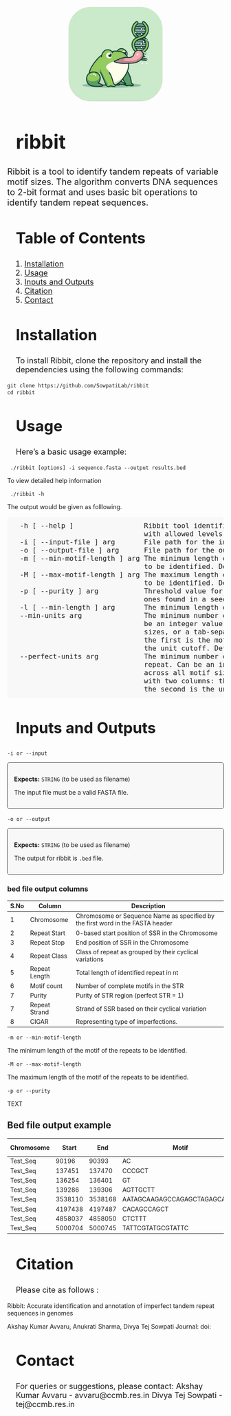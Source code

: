 <p align=center>
    <img src="./lib/logo_rounded.png" alt="ribbit-logo" style="width:220px; border-radius: 20%"/>
</p>

<h1 align=left style="font-size: 45px; padding-left: 20px; padding-bottom: 0px">ribbit</h1>

<p style="font-size: 20px">
Ribbit is a tool to identify tandem repeats of variable motif sizes. The algorithm
converts DNA sequences to 2-bit format and uses basic bit operations to identify  tandem repeat sequences. <br>
</p>


<h2 style="font-size: 35px; padding-left: 20px;">Table of Contents</h2>
<ol style="font-size: 18px; padding-left: 40px;">
    <li><a href="#installation">Installation</a></li>
    <li><a href="#usage">Usage</a></li>
    <li><a href="#inputs-and-outputs">Inputs and Outputs</a></li>
    <li><a href="#license">Citation</a></li>
    <li><a href="#contact">Contact</a></li>
</ol>



<h2 style="font-size: 35px; padding-left: 20px;">Installation</h2>
<p style="font-size: 18px; padding-left: 20px;">
    To install Ribbit, clone the repository and install the dependencies using the following commands:
</p>
<pre><code>git clone https://github.com/SowpatiLab/ribbit
cd ribbit
</code></pre>

<h2 style="font-size: 35px; padding-left: 20px;">Usage</h2>
<p style="font-size: 18px; padding-left: 20px;">
    Here’s a basic usage example:
</p>
<pre><code> ./ribbit [options] -i sequence.fasta --output results.bed</code></pre>
</p>
    To view detailed help information
<pre><code> ./ribbit -h </code></pre>
    The output would be given as folllowing.
</p>
<pre style="font-size: 16px; padding-left: 20px; background-color: #f8f8f8; padding: 10px; border-radius: 5px;">
  -h [ --help ]                 Ribbit tool identifies short tandem repeats 
                                with allowed levels of impurity.
  -i [ --input-file ] arg       File path for the input fasta file.
  -o [ --output-file ] arg      File path for the output file.
  -m [ --min-motif-length ] arg The minimum length of the motif of the repeats 
                                to be identified. Default: 2
  -M [ --max-motif-length ] arg The maximum length of the motif of the repeats 
                                to be identified. Default: 100
  -p [ --purity ] arg           Threshold value for the continuous number of 
                                ones found in a seed. Default: 0.85
  -l [ --min-length ] arg       The minimum length of the repeat. Default: 12
  --min-units arg               The minimum number of units of the repeat. Can 
                                be an integer value for cutoff across all motif
                                sizes, or a tab-separated file with two columns: 
                                the first is the motif size and the second is 
                                the unit cutoff. Default: 2
  --perfect-units arg           The minimum number of complete units of the 
                                repeat. Can be an integer value for cutoff 
                                across all motif sizes, or a tab-separated file 
                                with two columns: the first is the motif size and 
                                the second is the unit cutoff. Default: 2
</pre>

<h2 style="font-size: 35px; padding-left: 20px;">Inputs and Outputs</h2>
<p style="font-size: 18px; padding-left: 20px;">

```-i or --input```
<div style="border: 1px solid #333; padding: 15px; background-color: #f8f8f8; border-radius: 5px;">
    <p><strong>Expects:</strong> <code>STRING</code> (to be used as filename)</p>
    <p>The input file must be a valid FASTA file.</p>
</div>

```-o or --output```
<div style="border: 1px solid #333; padding: 15px; background-color: #f8f8f8; border-radius: 5px;">
    <p><strong>Expects:</strong> <code>STRING</code> (to be used as filename)</p>
    <p>The output for ribbit is <code>.bed</code> file.</p>
    </div>
</p>

### bed file output columns

| S.No | Column           | Description                                                                                  |
|------|------------------|----------------------------------------------------------------------------------------------|
| 1    | Chromosome       | Chromosome or Sequence Name as specified by the first word in the FASTA header               |
| 2    | Repeat Start     | 0-based start position of SSR in the Chromosome                                              |
| 3    | Repeat Stop      | End position of SSR in the Chromosome                                                        |
| 4    | Repeat Class     | Class of repeat as grouped by their cyclical variations                                      |
| 5    | Repeat Length    | Total length of identified repeat in nt                                                      |
| 6    | Motif count      | Number of complete motifs in the STR                                                         |
| 7    | Purity           | Purity of STR region (perfect STR = 1)                                                       |
| 7    | Repeat Strand    | Strand of SSR based on their cyclical variation                                              |
| 8    | CIGAR            | Representing type of imperfections.                                                          | 

</p>

``` -m or --min-motif-length ```
</p>
    The minimum length of the motif of the repeats to be identified.
    
``` -M or --max-motif-length ```
</p>
    The maximum length of the motif of the repeats to be identified.

``` -p or --purity ```
</p>
    TEXT

## Bed file output example

| Chromosome   | Start   | End     | Motif                           | Motif Size | Location Size | Purity     | Strand | CIGAR  |
|--------------|---------|---------|---------------------------------|------------|---------------|-----------|--------|-----------------------------------------------------|
| Test_Seq | 90196   | 90393   | AC                              | 2       | 197           | 0.949495  | +       | 3=1X3=1X5=1D82=1X17=1X19=1X31=1I2=1X3=1X21=1I2=   |
| Test_Seq | 137451  | 137470  | CCCGCT                          | 6       | 19            | 1         | +      | 19=                                        |
| Test_Seq | 136254  | 136401  | GT                              | 2       | 147           | 0.912752  | +  |6=1X9=1D20=1D15=1X12=1X5=1X25=1X9=1X7=1X5=1X9=1X10=1X2=1X2= |
| Test_Seq | 139286  | 139306  | AGTTGCTT                        | 8       | 20            | 0.95      | +      |   8=1X11=                                   |
| Test_Seq | 3538110 | 3538168 | AATAGCAAGAGCCAGAGCTAGAGCAAAG    | 8     | 58            | 0.881356  | +      |    4=1X1=2I30=1X9=1X5=1X1=1D2=               |
| Test_Seq | 4197438 | 4197487 | CACAGCCAGCT                     | 11     | 49            | 0.959184  | +      |      26=1X12=1X9=                               |
| Test_Seq | 4858037 | 4858050 | CTCTTT                          | 6       | 13            | 0.923077  | +      |    6=1I6=                                    
| Test_Seq | 5000704 | 5000745 | TATTCGTATGCGTATTC               | 17     | 41            | 0.902439  | +      |   4=1I22=1X4=2X7=                            |

</p>

<h2 style="font-size: 35px; padding-left: 20px;">Citation</h2>
<p style="font-size: 18px; padding-left: 20px;">
    Please cite as follows :
</p>
    Ribbit: Accurate identification and annotation of imperfect tandem repeat sequences in genomes
</p>
    Akshay Kumar Avvaru, Anukrati Sharma, Divya Tej Sowpati
    Journal:
    doi:

</p>
<h2 style="font-size: 35px; padding-left: 20px;">Contact</h2>
<p style="font-size: 18px; padding-left: 20px;">
    For queries or suggestions, please contact:
    Akshay Kumar Avvaru - avvaru@ccmb.res.in
    Divya Tej Sowpati - tej@ccmb.res.in

